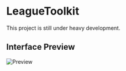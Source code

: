 # LeagueToolkit

This project is still under heavy development.

## Interface Preview

![Preview](http://i.4da.ms/PirCfa.png)
